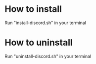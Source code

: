 # How to install

Run "install-discord.sh" in your terminal

# How to uninstall

Run "uninstall-discord.sh" in your terminal